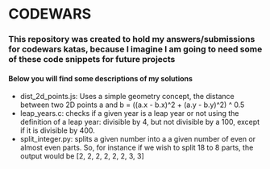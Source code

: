 <h1>CODEWARS</h1>
<h3>This repository was created to hold my answers/submissions for codewars katas, because I imagine I am going to need some of these code snippets for future projects</h3>
<h4>Below you will find some descriptions of my solutions</h4>
<ul>
    <li>dist_2d_points.js: Uses a simple geometry concept, the distance between two 2D points a and b = ((a.x - b.x)^2 + (a.y - b.y)^2) ^ 0.5</li>
    <li>leap_years.c: checks if a given year is a leap year or not using the definition of a leap year: divisible by 4, but not divisible by a 100, except if it is divisible by 400.</li>
    <li>split_integer.py: splits a given number into a a given number of even or almost even parts. So, for instance if we wish to split 18 to 8 parts, the output would be [2, 2, 2, 2, 2, 2, 3, 3]</li>
</ul>